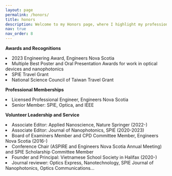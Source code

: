 ```yaml
---
layout: page
permalink: /honors/
title: honors
description: Welcome to my Honors page, where I highlight my professional achievements and meaningful contributions to the engineering, scientific and local communities.
nav: true
nav_order: 8
---
```

<strong> Awards and Recognitions </strong>
<li> 2023 Engineering Award, Engineers Nova Scotia </li>
<li> Multiple Best Poster and Oral Presentation Awards for work in optical devices and nanophotonics </li>
<li> SPIE Travel Grant </li>
<li> National Science Council of Taiwan Travel Grant </li>

<strong> Professional Memberships </strong>
<li> Licensed Professional Engineer, Engineers Nova Scotia </li>
<li> Senior Member: SPIE, Optica, and IEEE </li>

<strong> Volunteer Leadership and Service </strong>
<li> Associate Editor: Applied Nanoscience, Nature Springer (2022-) </li>
<li> Associate Editor: Journal of Nanophotonics, SPIE (2020-2023) </li>
<li> Board of Examiners Member and CPD Committee Member, Engineers Nova Scotia (2016-) </li>
<li> Conference Chair (ASPIRE and Engineers Nova Scotia Annual Meeting) and SPIE Scholarship Committee Member
<li> Founder and Principal: Vietnamese School Society in Halifax (2020-)
<li> Journal reviewer: Optics Express, Nanotechnology, SPIE Journal of Nanophotonics, Optics Communications... </li>
